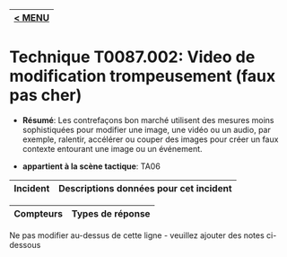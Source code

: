 |[< MENU](../../README.md)|
|---|
# Technique T0087.002: Video de modification trompeusement (faux pas cher)

* **Résumé**: Les contrefaçons bon marché utilisent des mesures moins sophistiquées pour modifier une image, une vidéo ou un audio, par exemple, ralentir, accélérer ou couper des images pour créer un faux contexte entourant une image ou un événement.

* **appartient à la scène tactique**: TA06


|Incident |Descriptions données pour cet incident |
|-------- |-------------------- |



|Compteurs |Types de réponse |
|-------- |-------------- |


Ne pas modifier au-dessus de cette ligne - veuillez ajouter des notes ci-dessous